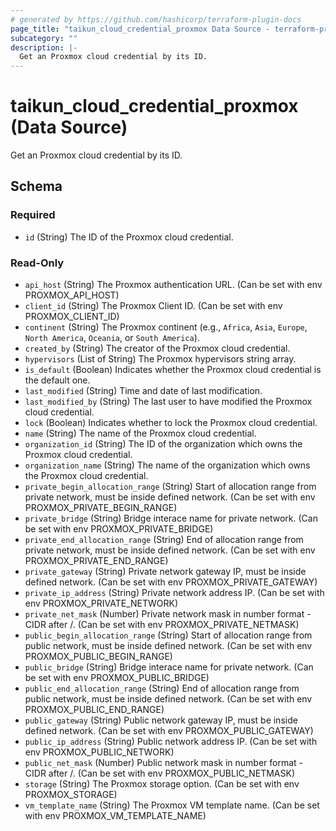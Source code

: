 ```yaml
---
# generated by https://github.com/hashicorp/terraform-plugin-docs
page_title: "taikun_cloud_credential_proxmox Data Source - terraform-provider-taikun"
subcategory: ""
description: |-
  Get an Proxmox cloud credential by its ID.
---
```


# taikun_cloud_credential_proxmox (Data Source)

Get an Proxmox cloud credential by its ID.



<!-- schema generated by tfplugindocs -->
## Schema

### Required

- `id` (String) The ID of the Proxmox cloud credential.

### Read-Only

- `api_host` (String) The Proxmox authentication URL. (Can be set with env PROXMOX_API_HOST)
- `client_id` (String) The Proxmox Client ID. (Can be set with env PROXMOX_CLIENT_ID)
- `continent` (String) The Proxmox continent (e.g., `Africa`, `Asia`, `Europe`, `North America`, `Oceania`, or `South America`).
- `created_by` (String) The creator of the Proxmox cloud credential.
- `hypervisors` (List of String) The Proxmox hypervisors string array.
- `is_default` (Boolean) Indicates whether the Proxmox cloud credential is the default one.
- `last_modified` (String) Time and date of last modification.
- `last_modified_by` (String) The last user to have modified the Proxmox cloud credential.
- `lock` (Boolean) Indicates whether to lock the Proxmox cloud credential.
- `name` (String) The name of the Proxmox cloud credential.
- `organization_id` (String) The ID of the organization which owns the Proxmox cloud credential.
- `organization_name` (String) The name of the organization which owns the Proxmox cloud credential.
- `private_begin_allocation_range` (String) Start of allocation range from private network, must be inside defined network. (Can be set with env PROXMOX_PRIVATE_BEGIN_RANGE)
- `private_bridge` (String) Bridge interace name for private network. (Can be set with env PROXMOX_PRIVATE_BRIDGE)
- `private_end_allocation_range` (String) End of allocation range from private network, must be inside defined network. (Can be set with env PROXMOX_PRIVATE_END_RANGE)
- `private_gateway` (String) Private network gateway IP, must be inside defined network. (Can be set with env PROXMOX_PRIVATE_GATEWAY)
- `private_ip_address` (String) Private network address IP. (Can be set with env PROXMOX_PRIVATE_NETWORK)
- `private_net_mask` (Number) Private network mask in number format - CIDR after /. (Can be set with env PROXMOX_PRIVATE_NETMASK)
- `public_begin_allocation_range` (String) Start of allocation range from public network, must be inside defined network. (Can be set with env PROXMOX_PUBLIC_BEGIN_RANGE)
- `public_bridge` (String) Bridge interace name for private network. (Can be set with env PROXMOX_PUBLIC_BRIDGE)
- `public_end_allocation_range` (String) End of allocation range from public network, must be inside defined network. (Can be set with env PROXMOX_PUBLIC_END_RANGE)
- `public_gateway` (String) Public network gateway IP, must be inside defined network. (Can be set with env PROXMOX_PUBLIC_GATEWAY)
- `public_ip_address` (String) Public network address IP. (Can be set with env PROXMOX_PUBLIC_NETWORK)
- `public_net_mask` (Number) Public network mask in number format - CIDR after /. (Can be set with env PROXMOX_PUBLIC_NETMASK)
- `storage` (String) The Proxmox storage option. (Can be set with env PROXMOX_STORAGE)
- `vm_template_name` (String) The Proxmox VM template name. (Can be set with env PROXMOX_VM_TEMPLATE_NAME)
